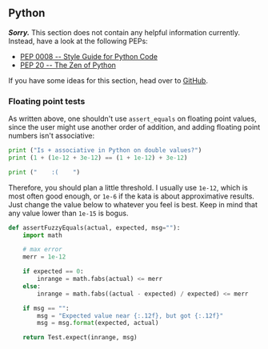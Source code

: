 Python
------

***Sorry.*** This section does not contain any helpful information currently.
Instead, have a look at the following PEPs:

- [PEP 0008 -- Style Guide for Python Code][python-pep8]
- [PEP 20 -- The Zen of Python][python-pep20]

If you have some ideas for this section, head over to [GitHub][GH-python-issue].

[python-pep8]: https://www.python.org/dev/peps/pep-0008/ "Style Guide for Python Code"
[python-pep20]: https://www.python.org/dev/peps/pep-0020/ "The Zen of Python"
[GH-python-issue]: https://github.com/bkaestner/codewars-rules/issues/7

### Floating point tests

As written above, one shouldn't use `assert_equals` on floating point
values, since the user might use another order of addition, and adding
floating point numbers isn't associative:

``` python
print ("Is + associative in Python on double values?")
print (1 + (1e-12 + 3e-12) == (1 + 1e-12) + 3e-12)

print ("    :(    ")
```

Therefore, you should plan a little threshold. I usually use `1e-12`,
which is most often good enough, or `1e-6` if the kata is about
approximative results. Just change the value below to whatever you
feel is best. Keep in mind that any value lower than `1e-15` is bogus.

``` python
def assertFuzzyEquals(actual, expected, msg=""):
    import math

    # max error
    merr = 1e-12

    if expected == 0:
        inrange = math.fabs(actual) <= merr
    else:
        inrange = math.fabs((actual - expected) / expected) <= merr

    if msg == "":
        msg = "Expected value near {:.12f}, but got {:.12f}"
        msg = msg.format(expected, actual)

    return Test.expect(inrange, msg)
```

<!--- this is only a placeholder -->

